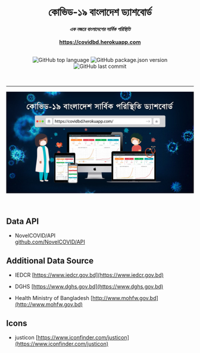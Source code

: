 <div align="center">
    <h1>কোভিড-১৯ বাংলাদেশ ড্যাশবোর্ড</h1>
    <strong><i>এক নজরে বাংলাদেশের সার্বিক পরিস্থিতি </i></strong>
<br><br>
    <strong><a href="https://covidbd.herokuapp.com/"> https://covidbd.herokuapp.com</a> </strong>
<br><br>

![GitHub top language](https://img.shields.io/github/languages/top/jobayerarman/covidbd)
![GitHub package.json version](https://img.shields.io/github/package-json/v/jobayerarman/covidbd)
![GitHub last commit](https://img.shields.io/github/last-commit/jobayerarman/covidbd)<br>

<br><hr>
![Alt text](/public/images/metatag.jpg?raw=true "Covid BD")
</div>
<br>

## Data API

* NovelCOVID/API  
[github.com/NovelCOVID/API](https://github.com/NovelCOVID/API)

## Additional Data Source

* IEDCR
[https://www.iedcr.gov.bd](https://www.iedcr.gov.bd)

* DGHS
[https://www.dghs.gov.bd](https://www.dghs.gov.bd)

* Health Ministry of Bangladesh
[http://www.mohfw.gov.bd](http://www.mohfw.gov.bd)

## Icons
* justicon
[https://www.iconfinder.com/justicon](https://www.iconfinder.com/justicon)
